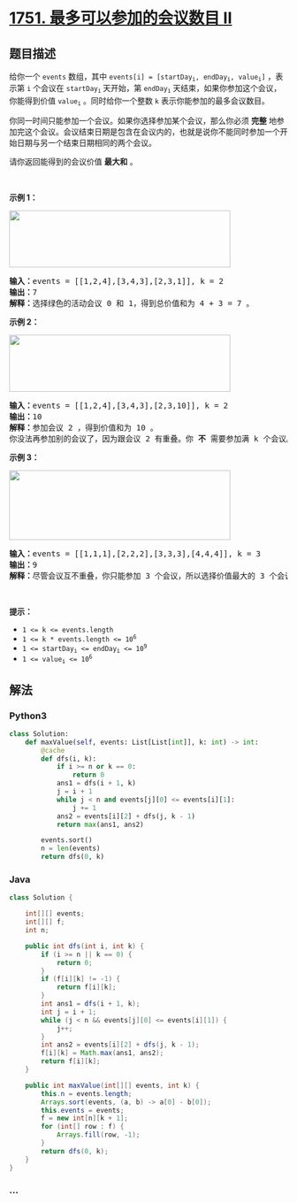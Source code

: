 # [1751. 最多可以参加的会议数目 II](https://leetcode-cn.com/problems/maximum-number-of-events-that-can-be-attended-ii)



## 题目描述

<!-- 这里写题目描述 -->

<p>给你一个 <code>events</code> 数组，其中 <code>events[i] = [startDay<sub>i</sub>, endDay<sub>i</sub>, value<sub>i</sub>]</code> ，表示第 <code>i</code> 个会议在 <code>startDay<sub>i</sub></code><sub> </sub>天开始，第 <code>endDay<sub>i</sub></code> 天结束，如果你参加这个会议，你能得到价值 <code>value<sub>i</sub></code> 。同时给你一个整数 <code>k</code> 表示你能参加的最多会议数目。</p>

<p>你同一时间只能参加一个会议。如果你选择参加某个会议，那么你必须 <strong>完整</strong> 地参加完这个会议。会议结束日期是包含在会议内的，也就是说你不能同时参加一个开始日期与另一个结束日期相同的两个会议。</p>

<p>请你返回能得到的会议价值 <strong>最大和</strong> 。</p>

<p> </p>

<p><strong>示例 1：</strong></p>

<p><img alt="" src="https://assets.leetcode-cn.com/aliyun-lc-upload/uploads/2021/02/06/screenshot-2021-01-11-at-60048-pm.png" style="width: 400px; height: 103px;" /></p>

<pre>
<b>输入：</b>events = [[1,2,4],[3,4,3],[2,3,1]], k = 2
<b>输出：</b>7
<strong>解释：</strong>选择绿色的活动会议 0 和 1，得到总价值和为 4 + 3 = 7 。</pre>

<p><strong>示例 2：</strong></p>

<p><img alt="" src="https://assets.leetcode-cn.com/aliyun-lc-upload/uploads/2021/02/06/screenshot-2021-01-11-at-60150-pm.png" style="width: 400px; height: 103px;" /></p>

<pre>
<b>输入：</b>events = [[1,2,4],[3,4,3],[2,3,10]], k = 2
<b>输出：</b>10
<b>解释：</b>参加会议 2 ，得到价值和为 10 。
你没法再参加别的会议了，因为跟会议 2 有重叠。你 <strong>不</strong> 需要参加满 k 个会议。</pre>

<p><strong>示例 3：</strong></p>

<p><strong><img alt="" src="https://assets.leetcode-cn.com/aliyun-lc-upload/uploads/2021/02/06/screenshot-2021-01-11-at-60703-pm.png" style="width: 400px; height: 126px;" /></strong></p>

<pre>
<b>输入：</b>events = [[1,1,1],[2,2,2],[3,3,3],[4,4,4]], k = 3
<b>输出：</b>9
<b>解释：</b>尽管会议互不重叠，你只能参加 3 个会议，所以选择价值最大的 3 个会议。</pre>

<p> </p>

<p><strong>提示：</strong></p>

<ul>
	<li><code>1 <= k <= events.length</code></li>
	<li><code>1 <= k * events.length <= 10<sup>6</sup></code></li>
	<li><code>1 <= startDay<sub>i</sub> <= endDay<sub>i</sub> <= 10<sup>9</sup></code></li>
	<li><code>1 <= value<sub>i</sub> <= 10<sup>6</sup></code></li>
</ul>


## 解法

<!-- 这里可写通用的实现逻辑 -->

<!-- tabs:start -->

### **Python3**

<!-- 这里可写当前语言的特殊实现逻辑 -->

```python
class Solution:
    def maxValue(self, events: List[List[int]], k: int) -> int:
        @cache
        def dfs(i, k):
            if i >= n or k == 0:
                return 0
            ans1 = dfs(i + 1, k)
            j = i + 1
            while j < n and events[j][0] <= events[i][1]:
                j += 1
            ans2 = events[i][2] + dfs(j, k - 1)
            return max(ans1, ans2)

        events.sort()
        n = len(events)
        return dfs(0, k)
```

### **Java**

<!-- 这里可写当前语言的特殊实现逻辑 -->

```java
class Solution {

    int[][] events;
    int[][] f;
    int n;

    public int dfs(int i, int k) {
        if (i >= n || k == 0) {
            return 0;
        }
        if (f[i][k] != -1) {
            return f[i][k];
        }
        int ans1 = dfs(i + 1, k);
        int j = i + 1;
        while (j < n && events[j][0] <= events[i][1]) {
            j++;
        }
        int ans2 = events[i][2] + dfs(j, k - 1);
        f[i][k] = Math.max(ans1, ans2);
        return f[i][k];
    }

    public int maxValue(int[][] events, int k) {
        this.n = events.length;
        Arrays.sort(events, (a, b) -> a[0] - b[0]);
        this.events = events;
        f = new int[n][k + 1];
        for (int[] row : f) {
            Arrays.fill(row, -1);
        }
        return dfs(0, k);
    }
}
```

### **...**

```

```

<!-- tabs:end -->
